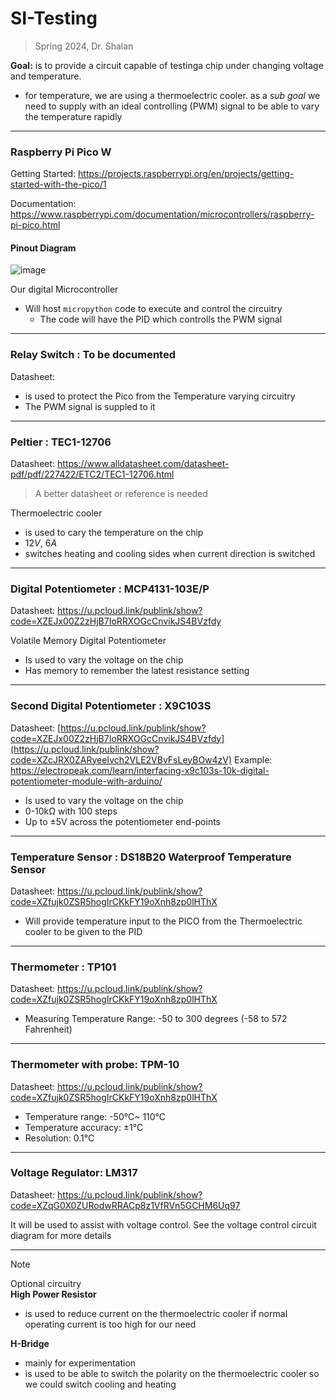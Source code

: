 # SI-Testing

> Spring 2024, Dr. Shalan

**Goal:** is to provide a circuit capable of testinga chip under changing voltage and temperature. 
- for temperature, we are using a thermoelectric cooler. as a *sub goal* we need to supply with an ideal controlling (PWM) signal to be able to vary the temperature rapidly

---

### Raspberry Pi Pico W

Getting Started: https://projects.raspberrypi.org/en/projects/getting-started-with-the-pico/1

Documentation: https://www.raspberrypi.com/documentation/microcontrollers/raspberry-pi-pico.html

#### Pinout Diagram
![image](https://github.com/AUC-Hardware/SI-Testing/assets/96356943/914f1f24-ece7-4f83-a233-6fb2200a05f4)

Our digital Microcontroller
- Will host ``micropython`` code to execute and control the circuitry
  - The code will have the PID which controlls the PWM signal 

---
### Relay Switch : To be documented

Datasheet:

- is used to protect the Pico from the Temperature varying circuitry
- The PWM signal is suppled to it

---
### Peltier : TEC1-12706

Datasheet: https://www.alldatasheet.com/datasheet-pdf/pdf/227422/ETC2/TEC1-12706.html
> A better datasheet or reference is needed

Thermoelectric cooler
- is used to cary the temperature on the chip
- $12V$, $6A$
- switches heating and cooling sides when current direction is switched 

---
### Digital Potentiometer : MCP4131-103E/P

Datasheet: https://u.pcloud.link/publink/show?code=XZEJx00Z2zHjB7IoRRXOGcCnvikJS4BVzfdy

Volatile Memory Digital Potentiometer
- Is used to vary the voltage on the chip
- Has memory to remember the latest resistance setting

---
### Second Digital Potentiometer : X9C103S

Datasheet: [https://u.pcloud.link/publink/show?code=XZEJx00Z2zHjB7IoRRXOGcCnvikJS4BVzfdy](https://u.pcloud.link/publink/show?code=XZcJRX0ZARyeeIvch2VLE2VBvFsLeyBOw4zV)
Example: https://electropeak.com/learn/interfacing-x9c103s-10k-digital-potentiometer-module-with-arduino/

- Is used to vary the voltage on the chip
- 0-10kΩ with 100 steps
- Up to ±5V across the potentiometer end-points

---
### Temperature Sensor : DS18B20 Waterproof Temperature Sensor

Datasheet: https://u.pcloud.link/publink/show?code=XZfujk0ZSR5hogIrCKkFY19oXnh8zp0lHThX

- Will provide temperature input to the PICO from the Thermoelectric cooler to be given to the PID

---
### Thermometer : TP101 

Datasheet: https://u.pcloud.link/publink/show?code=XZfujk0ZSR5hogIrCKkFY19oXnh8zp0lHThX

- Measuring Temperature Range: -50 to 300 degrees (-58 to 572 Fahrenheit)

---
### Thermometer with probe: TPM-10  

Datasheet: https://u.pcloud.link/publink/show?code=XZfujk0ZSR5hogIrCKkFY19oXnh8zp0lHThX

- Temperature range: -50°C~ 110°C
- Temperature accuracy: ±1°C
- Resolution: 0.1°C

---
### Voltage Regulator: LM317

Datasheet: https://u.pcloud.link/publink/show?code=XZqG0X0ZURodwRRACp8z1VfRVn5GCHM6Uq97

It will be used to assist with voltage control. See the voltage control circuit diagram for more details

---

>[!NOTE] 
>
> Optional circuitry \
> **High Power Resistor**
> - is used to reduce current on the thermoelectric cooler if normal operating current is too high for our need 
> 
> **H-Bridge** 
> - mainly for experimentation 
> - is used to be able to switch the polarity on the thermoelectric cooler so we could switch cooling and heating 
